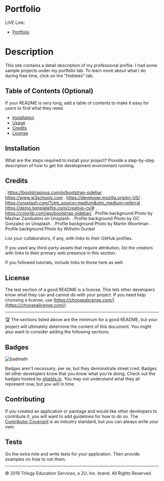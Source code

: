 
# Portfolio
LIVE Link: 
- [Portfolio](https://paschalihenacho.github.io/Portfolio/)

# Description
This site contains a detail description of my professional profile.
I had some sample projects under my portfolio tab.
To learn more about what I do during free time, click on the "Hobbies" tab. 


## Table of Contents (Optional)

If your README is very long, add a table of contents to make it easy for users to find what they need.

-   [Installation](#installation)
-   [Usage](#usage)
-   [Credits](#credits)
-   [License](#license)

## Installation

What are the steps required to install your project? Provide a step-by-step description of how to get the development environment running.

## Credits

. https://bootstrapious.com/p/bootstrap-sidebar
. https://www.w3schools.com
. https://developer.mozilla.org/en-US/
. https://unsplash.com/?utm_source=medium&utm_medium=referral
. https://demo.templateflip.com/creative-cv/#
. https://colorlib.com/wp/bootstrap-sidebar/
. Profile background Photo by Mazhar Zandsalimi on Unsplash.
. Profile background Photo by OC Gonzalez on Unsplash.
. Profile background Photo by Martin Woortman
. Profile background Photo by Wilhelm Gunkel

List your collaborators, if any, with links to their GitHub profiles.

If you used any third-party assets that require attribution, list the creators with links to their primary web presence in this section.

If you followed tutorials, include links to those here as well.

## License

The last section of a good README is a license. This lets other developers know what they can and cannot do with your project. If you need help choosing a license, use [https://choosealicense.com/](https://choosealicense.com/)

---

🏆 The sections listed above are the minimum for a good README, but your project will ultimately determine the content of this document. You might also want to consider adding the following sections.

## Badges

![badmath](https://img.shields.io/github/languages/top/nielsenjared/badmath)

Badges aren't _necessary_, per se, but they demonstrate street cred. Badges let other developers know that you know what you're doing. Check out the badges hosted by [shields.io](https://shields.io/). You may not understand what they all represent now, but you will in time.

## Contributing

If you created an application or package and would like other developers to contribute it, you will want to add guidelines for how to do so. The [Contributor Covenant](https://www.contributor-covenant.org/) is an industry standard, but you can always write your own.

## Tests

Go the extra mile and write tests for your application. Then provide examples on how to run them.

---

© 2019 Trilogy Education Services, a 2U, Inc. brand. All Rights Reserved.
